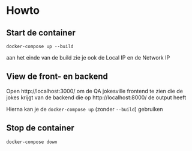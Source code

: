# Howto
## Start de container
```docker-compose up --build```

aan het einde van de build zie je ook de Local IP en de Network IP

## View de front- en backend 
Open http://localhost:3000/ om de QA jokesville frontend te zien die de jokes krijgt van de backend die op http://localhost:8000/ de output heeft

Hierna kan je de ```docker-compose up``` (zonder ```--build```) gebruiken
## Stop de container
```docker-compose down```